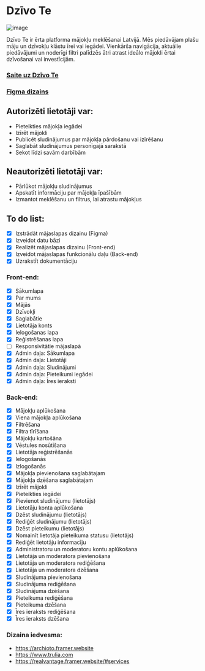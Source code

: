 # Dzīvo Te

![image](https://github.com/user-attachments/assets/5bc667e3-6210-4fdc-bf5a-55a75ef9b05a)

Dzīvo Te ir ērta platforma mājokļu meklēšanai Latvijā. Mēs piedāvājam plašu māju un dzīvokļu klāstu īrei vai iegādei. Vienkārša navigācija, aktuālie piedāvājumi un noderīgi filtri palīdzēs ātri atrast ideālo mājokli ērtai dzīvošanai vai investīcijām.

### [Saite uz Dzīvo Te](https://kristovskis.lv/3pt2/kraine/Dzivo-Te/)

### [Figma dizains](https://www.figma.com/design/g97rlAnhjLxV73usrF00lf/M%C4%81juVieta?node-id=0-1&t=PaySlNA2Bwvnrtxg-1)

## Autorizēti lietotāji var:

- Pieteikties mājokļa iegādei
- Izīrēt mājokli
- Publicēt sludinājumus par mājokļa pārdošanu vai izīrēšanu
- Saglabāt sludinājumus personīgajā sarakstā
- Sekot līdzi savām darbībām

## Neautorizēti lietotāji var:

- Pārlūkot mājokļu sludinājumus
- Apskatīt informāciju par mājokļa īpašībām
- Izmantot meklēšanu un filtrus, lai atrastu mājokļus

## To do list:

- [x] Izstrādāt mājaslapas dizainu (Figma)
- [x] Izveidot datu bāzi
- [x] Realizēt mājaslapas dizainu (Front-end)
- [x] Izveidot mājaslapas funkcionālu daļu (Back-end)
- [x] Uzrakstīt dokumentāciju

### Front-end:

- [x] Sākumlapa
- [x] Par mums
- [x] Mājās
- [x] Dzīvokļi
- [x] Saglabātie
- [x] Lietotāja konts
- [x] Ielogošanas lapa
- [x] Reģistrēšanas lapa
- [ ] Responsivitātie mājaslapā
- [x] Admin daļa: Sākumlapa
- [x] Admin daļa: Lietotāji
- [x] Admin daļa: Sludinājumi
- [x] Admin daļa: Pieteikumi iegādei
- [x] Admin daļa: Īres ieraksti

### Back-end:

- [x] Mājokļu aplūkošana
- [x] Viena mājokļa aplūkošana
- [x] Filtrēšana
- [x] Filtra tīrīšana
- [x] Mājokļu kartošāna
- [x] Vēstules nosūtīšana
- [x] Lietotāja reģistrēšanās
- [x] Ielogošanās
- [x] Izlogošanās
- [x] Mājokļa pievienošana saglabātajam
- [x] Mājokļa dzēšana saglabātajam
- [x] Izīrēt mājokli
- [x] Pieteikties iegādei
- [x] Pievienot sludinājumu (lietotājs)
- [x] Lietotāju konta aplūkošana
- [x] Dzēst sludinājumu (lietotājs)
- [x] Rediģēt sludinājumu (lietotājs)
- [x] Dzēst pieteikumu (lietotājs)
- [x] Nomainīt lietotāja pieteikuma statusu (lietotājs)
- [x] Rediģēt lietotāju informacīju
- [x] Administratoru un moderatoru kontu aplūkošana
- [x] Lietotāja un moderatora pievienošana
- [x] Lietotāja un moderatora rediģēšana
- [x] Lietotāja un moderatora dzēšana
- [x] Sludinājuma pievienošana
- [x] Sludinājuma rediģēšana
- [x] Sludinājuma dzēšana
- [x] Pieteikuma rediģēšana
- [x] Pieteikuma dzēšana
- [x] Īres ieraksts rediģēšana
- [x] Īres ieraksts dzēšana

### Dizaina iedvesma:

- https://archioto.framer.website
- https://www.trulia.com
- https://realvantage.framer.website/#services
